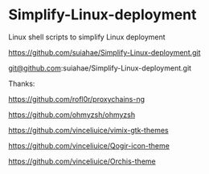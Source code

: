 # Simplify-Linux-deployment
Linux shell scripts to simplify Linux deployment

https://github.com/suiahae/Simplify-Linux-deployment.git

git@github.com:suiahae/Simplify-Linux-deployment.git


Thanks:

https://github.com/rofl0r/proxychains-ng

https://github.com/ohmyzsh/ohmyzsh

https://github.com/vinceliuice/vimix-gtk-themes

https://github.com/vinceliuice/Qogir-icon-theme

https://github.com/vinceliuice/Orchis-theme
